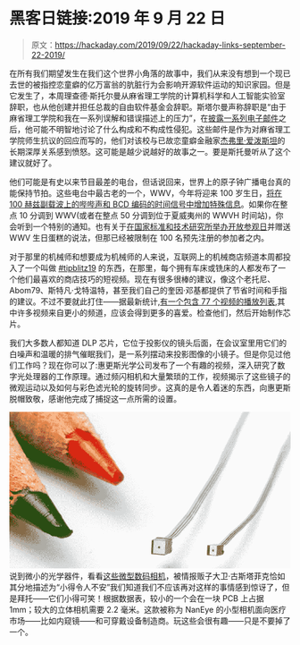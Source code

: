 # 黑客日链接:2019 年 9 月 22 日

> 原文：<https://hackaday.com/2019/09/22/hackaday-links-september-22-2019/>

在所有我们期望发生在我们这个世界小角落的故事中，我们从来没有想到一个现已去世的被指控恋童癖的亿万富翁的肮脏行为会影响开源软件运动的知识家园。但是它发生了，本周理查德·斯托尔曼从麻省理工学院的计算机科学和人工智能实验室辞职，也从他创建并担任总裁的自由软件基金会辞职。斯塔尔曼声称辞职是“由于麻省理工学院和我在一系列误解和错误描述上的压力”，在[披露一系列电子邮件](https://www.vice.com/en_us/article/9ke3ke/famed-computer-scientist-richard-stallman-described-epstein-victims-as-entirely-willing)之后，他可能不明智地讨论了什么构成和不构成性侵犯。这些邮件是作为对麻省理工学院师生抗议的回应而写的，他们对该校与已故恋童癖金融家[杰弗里·爱泼斯坦](https://en.wikipedia.org/wiki/Jeffrey_Epstein)的长期深厚关系感到愤怒。这可能是越少说越好的故事之一。要是斯托曼听从了这个建议就好了。

他们可能是有史以来节目最差的电台，但话说回来，世界上的原子钟广播电台真的能保持节拍。这些电台中最古老的一个，WWV，今年将迎来 100 岁生日，[将在 100 赫兹副载波上的哔哔声和 BCD 编码的时间信号中增加特殊信息](https://www.rtl-sdr.com/wwv-and-wwvh-special-messages-to-broadcast/)。如果你在整点 10 分调到 WWV(或者在整点 50 分调到位于夏威夷州的 WWVH 时间站)，你会听到一个特别的通知。也有关于[在国家标准和技术研究所举办开放参观日](http://wwv100.com/)并赠送 WWV 生日蛋糕的说法，但那已经被限制在 100 名预先注册的参加者之内。

对于那里的机械师和想要成为机械师的人来说，互联网上的机械商店频道本周都投入了一个叫做 [#tipblitz19](https://www.youtube.com/results?search_query=%23tipblitz19) 的东西，在那里，每个拥有车床或铣床的人都发布了一个他们最喜欢的商店技巧的短视频。现在有很多很棒的建议，像这个老托尼、Abom79、斯特凡·戈特温特，甚至我们自己的奎因·邓基都提供了节省时间和手指的建议。不过不要就此打住——据最新统计,[有一个包含 77 个视频的播放列表](https://www.youtube.com/playlist?list=PLvwukA4gPHT-rVR5kE9za85edQsn4FMXT),其中许多视频来自更小的频道，应该会得到更多的喜爱。检查他们，然后开始制作芯片。

我们大多数人都知道 DLP 芯片，它位于投影仪的镜头后面，在会议室里用它们的白噪声和温暖的排气催眠我们，是一系列摆动来投影图像的小镜子。但是你见过他们工作吗？现在你可以了:惠更斯光学公司发布了一个有趣的视频，深入研究了数字光处理器的工作原理。通过频闪相机和大量繁琐的工作，视频揭示了这些镜子的微观运动以及如何与彩色滤光轮的旋转同步。这真的是令人着迷的东西，向惠更斯脱帽致敬，感谢他完成了捕捉这一点所需的设置。

[![](img/16837794b98bdbfc3be5c77daf583962.png)](https://hackaday.com/wp-content/uploads/2019/09/smol.png) 说到微小的光学器件，看看[这些微型数码相机](https://ams.com/miniature-camera-modules)，被情报贩子大卫·古斯塔菲克恰如其分地描述为“小得令人不安”我们知道我们不应该再对这样的事情感到惊讶了，但是拜托——它们小得可笑！根据数据表，较小的一个会在一块 PCB 上占据 1mm；较大的立体相机需要 2.2 毫米。这款被称为 NanEye 的小型相机面向医疗市场——比如内窥镜——和可穿戴设备制造商。玩这些会很有趣——只是不要掉了一个。
